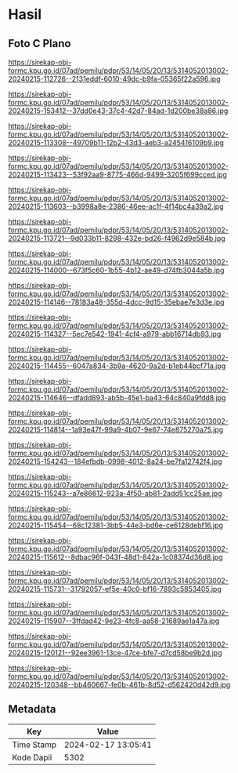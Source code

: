 # Hasil

## Foto C Plano

https://sirekap-obj-formc.kpu.go.id/07ad/pemilu/pdpr/53/14/05/20/13/5314052013002-20240215-112726--2131eddf-6010-49dc-b9fa-05365f22a596.jpg

https://sirekap-obj-formc.kpu.go.id/07ad/pemilu/pdpr/53/14/05/20/13/5314052013002-20240215-153412--37dd0e43-37c4-42d7-84ad-1d200be38a86.jpg

https://sirekap-obj-formc.kpu.go.id/07ad/pemilu/pdpr/53/14/05/20/13/5314052013002-20240215-113308--49709b11-12b2-43d3-aeb3-a245416109b9.jpg

https://sirekap-obj-formc.kpu.go.id/07ad/pemilu/pdpr/53/14/05/20/13/5314052013002-20240215-113423--53f92aa9-8775-466d-9499-3205f699cced.jpg

https://sirekap-obj-formc.kpu.go.id/07ad/pemilu/pdpr/53/14/05/20/13/5314052013002-20240215-113603--b3998a8e-2386-46ee-ac1f-4f14bc4a39a2.jpg

https://sirekap-obj-formc.kpu.go.id/07ad/pemilu/pdpr/53/14/05/20/13/5314052013002-20240215-113721--9d033b11-8298-432e-bd26-f4962d9e584b.jpg

https://sirekap-obj-formc.kpu.go.id/07ad/pemilu/pdpr/53/14/05/20/13/5314052013002-20240215-114000--673f5c60-1b55-4b12-ae49-d74fb3044a5b.jpg

https://sirekap-obj-formc.kpu.go.id/07ad/pemilu/pdpr/53/14/05/20/13/5314052013002-20240215-114146--78183a48-355d-4dcc-9d15-35ebae7e3d3e.jpg

https://sirekap-obj-formc.kpu.go.id/07ad/pemilu/pdpr/53/14/05/20/13/5314052013002-20240215-114327--5ec7e542-1941-4cf4-a979-abb16714db93.jpg

https://sirekap-obj-formc.kpu.go.id/07ad/pemilu/pdpr/53/14/05/20/13/5314052013002-20240215-114455--6047a834-3b9a-4620-9a2d-b1eb44bcf71a.jpg

https://sirekap-obj-formc.kpu.go.id/07ad/pemilu/pdpr/53/14/05/20/13/5314052013002-20240215-114646--dfadd893-ab5b-45e1-ba43-64c840a9fdd8.jpg

https://sirekap-obj-formc.kpu.go.id/07ad/pemilu/pdpr/53/14/05/20/13/5314052013002-20240215-114814--1a93e47f-99a9-4b07-9e67-74e875270a75.jpg

https://sirekap-obj-formc.kpu.go.id/07ad/pemilu/pdpr/53/14/05/20/13/5314052013002-20240215-154243--184efbdb-0998-4012-8a24-be7fa12742f4.jpg

https://sirekap-obj-formc.kpu.go.id/07ad/pemilu/pdpr/53/14/05/20/13/5314052013002-20240215-115243--a7e86612-923a-4f50-ab81-2add51cc25ae.jpg

https://sirekap-obj-formc.kpu.go.id/07ad/pemilu/pdpr/53/14/05/20/13/5314052013002-20240215-115454--68c12381-3bb5-44e3-bd6e-ce6128debf16.jpg

https://sirekap-obj-formc.kpu.go.id/07ad/pemilu/pdpr/53/14/05/20/13/5314052013002-20240215-115612--8dbac96f-043f-48d1-842a-1c08374d36d8.jpg

https://sirekap-obj-formc.kpu.go.id/07ad/pemilu/pdpr/53/14/05/20/13/5314052013002-20240215-115731--31792057-ef5e-40c0-bf16-7893c5853405.jpg

https://sirekap-obj-formc.kpu.go.id/07ad/pemilu/pdpr/53/14/05/20/13/5314052013002-20240215-115907--3ffdad42-9e23-4fc8-aa58-21689ae1a47a.jpg

https://sirekap-obj-formc.kpu.go.id/07ad/pemilu/pdpr/53/14/05/20/13/5314052013002-20240215-120121--92ee3961-13ce-47ce-bfe7-d7cd58be9b2d.jpg

https://sirekap-obj-formc.kpu.go.id/07ad/pemilu/pdpr/53/14/05/20/13/5314052013002-20240215-120348--bb460667-fe0b-461b-8d52-d562420d42d9.jpg


## Metadata

| Key        | Value               |
| ---------- | ------------------- |
| Time Stamp | 2024-02-17 13:05:41 |
| Kode Dapil | 5302                |



